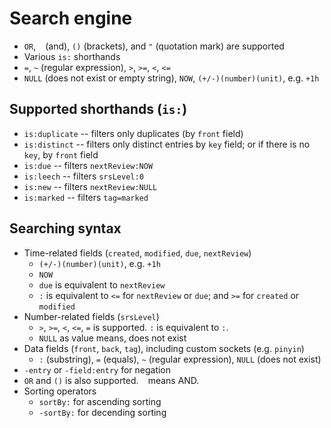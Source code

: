 # Search engine

- `OR`, ` ` (and), `()` (brackets), and `"` (quotation mark) are supported
- Various `is:` shorthands
- `=`, `~` (regular expression), `>`, `>=`, `<`, `<=`
- `NULL` (does not exist or empty string), `NOW`, `(+/-)(number)(unit)`, e.g. `+1h`

## Supported shorthands (`is:`)

- `is:duplicate` -- filters only duplicates (by `front` field)
- `is:distinct` -- filters only distinct entries by `key` field; or if there is no `key`, by `front` field
- `is:due` -- filters `nextReview:NOW`
- `is:leech` -- filters `srsLevel:0`
- `is:new` -- filters `nextReview:NULL`
- `is:marked` -- filters `tag=marked`

## Searching syntax

- Time-related fields (`created`, `modified`, `due`, `nextReview`)
    - `(+/-)(number)(unit)`, e.g. `+1h`
    - `NOW`
    - `due` is equivalent to `nextReview`
    - `:` is equivalent to `<=` for `nextReview` or `due`; and `>=` for `created` or `modified`
- Number-related fields (`srsLevel`)
    - `>`, `>=`, `<`, `<=`, `=` is supported. `:` is equivalent to `:`.
    - `NULL` as value means, does not exist
- Data fields (`front`, `back`, `tag`), including custom sockets (e.g. `pinyin`)
    - `:` (substring), `=` (equals), `~` (regular expression), `NULL` (does not exist)
- `-entry` or `-field:entry` for negation
- `OR` and `()` is also supported. ` ` means AND.
- Sorting operators
    - `sortBy:` for ascending sorting
    - `-sortBy:` for decending sorting
